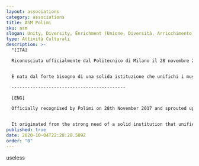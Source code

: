 ```yaml
---
layout: associations
category: associations
title: ASM Polimi
sku: asm
slogan: Unity, Diversity, Enrichment (Unione, Diversità, Arricchimento)
type: Attività Culturali
description: >-
  "[ITA]

  Riconosciuta ufficialmente dal Politecnico di Milano il 28 novembre 2017, e nata da un'idea seminata due anni prima, ASM è la prima associazione di studenti musulmani in Italia, iscritta nella più prestigiosa università di ingegneria su base nazionale. Grazie agli sforzi e alla perseveranza di un piccolo gruppo di studenti con background diversi, questa associazione indipendente e senza scopo di lucro si focalizza su diverse aree nella carriera accademica dello studente musulmano.


  È nata dal forte bisogno di una solida istituzione che unifichi i musulmani e che fornisca una piattaforma in cui possono esprimersi apertamente ed evidenziare le loro esigenze e problemi nella vita accademica, cercando anche di ridurre le idee sbagliate sull'Islam e di promuovere e rafforzare l'identità musulmana degli studenti insieme all'integrazione.

  -------------------------------------------

  [ENG]

  Officially recognised by Polimi on 28th November 2017 and sprouted up from an idea seeded two years before, ASM is the very first association of Muslim students in Italy, signed up in the most prestigious university of engineering on a national basis. Thanks to the efforts and perseverance of a small group of students with different backgrounds, this independent and non-profit association aims to target different areas in the Muslim student's academic career.


  It originated from the strong need of a solid institution that unifies the Muslims and provides a platform where they can openly express themselves and point out their exigences and problems in the academic life, trying to reduce the misconceptions about Islam and fostering and strengthening the muslim identity of the students along with integration."
published: true
date: 2020-10-04T22:28:28.509Z
order: "0"
---
```

useless